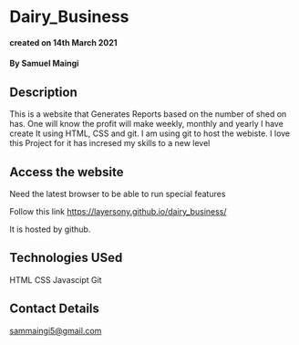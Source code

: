 # Dairy_Business

#### created on 14th March 2021
#### By Samuel Maingi

## Description 
This is a website that Generates Reports based on the number of shed on has. One will know the profit will make weekly, monthly and yearly I have create It using HTML, CSS and git.
I am using git to host the webiste. I love this Project for it has incresed my skills to a new level

## Access the website
Need the latest browser to be able to run special features

Follow this link https://layersony.github.io/dairy_business/

It is hosted by github.


## Technologies USed
HTML
CSS
Javascipt
Git

## Contact Details
sammaingi5@gmail.com
